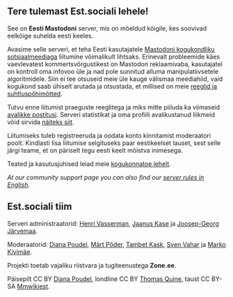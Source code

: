 ## Tere tulemast Est.sociali lehele! 

See on **Eesti Mastodoni** server, mis on mõeldud kõigile, kes soovivad eelkõige suhelda eesti keeles.

Avasime selle serveri, et teha Eesti kasutajatele [Mastodoni kogukondliku sotsiaalmeediaga](https://et.wikipedia.org/wiki/Mastodon_(suhtlusvõrgustik)) liitumine võimalikult lihtsaks. Erinevalt probleemide käes vaevlevatest kommertsvõrgustikest on Mastodon reklaamivaba, kasutajatel on kontroll oma infovoo üle ja nad pole sunnitud alluma manipulatiivsetele algoritmidele. Siin ei tee otsuseid meie üle kauge välismaa meediahiid, vaid kogukond saab ühiselt arutada ja otsustada, et millised on meie [reeglid ja suhtluspõhimõtted](https://kogukond.est.social/docs/reeglite-seletus/).

Tutvu enne liitumist praeguste reeglitega ja miks mitte piiluda ka viimaseid [avalikke postitusi](https://est.social/public/local). Serveri statistikat ja oma profiili avalikustanud liikmeid võid sirvida [näiteks siit](https://palat.ee/mastoboard/).

Liitumiseks tuleb registreeruda ja oodata konto kinnitamist moderaatori poolt. Kindlasti lisa liitumise selgituseks paar eestikeelset lauset, sest selle järgi teame, et on päriselt tegu eesti keelt mõistva inimesega.

Teated ja kasutusjuhised leiad meie [kogukonnatoe lehelt](https://kogukond.est.social/).

_At our community support page you can also find our [server rules in English](https://kogukond.est.social/docs/rules/)._

## Est.sociali tiim

Serveri administraatorid: [Henri Vasserman](https://est.social/@henri), [Jaanus Kase](https://est.social/@jaanus) ja [Joosep-Georg Järvemaa](https://est.social/@jgj).

Moderaatorid: [Diana Poudel](https://est.social/@diana), [Märt Põder](https://est.social/@tramm), [Tambet Kask](https://est.social/@tambet), [Sven Vahar](https://est.social/@sven) ja [Marko Kivimäe](https://est.social/@marko).

Projekti toetab vajaliku riistvara ja tugiteenustega **Zone.ee**.

Päisepilt CC BY [Diana Poudel](https://github.com/est-social/est-social.github.io/blob/main/media/header_blank.jpeg), londline CC BY [Thomas Quine](https://www.flickr.com/photos/quinet/44598416660), taust CC BY-SA [Mmwikiest](https://commons.wikimedia.org/wiki/File:Estonian_flag_winter_forest.jpg).
